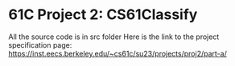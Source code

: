 # 61C Project 2: CS61Classify

All the source code is in src folder
Here is the link to the project specification page: https://inst.eecs.berkeley.edu/~cs61c/su23/projects/proj2/part-a/

